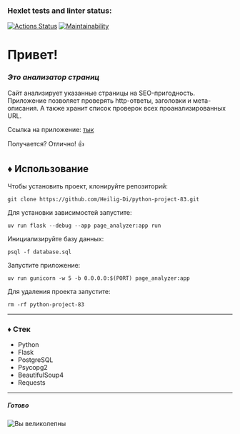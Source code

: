### Hexlet tests and linter status:
[![Actions Status](https://github.com/Heilig-Di/python-project-83/actions/workflows/hexlet-check.yml/badge.svg)](https://github.com/Heilig-Di/python-project-83/actions)
[![Maintainability](https://api.codeclimate.com/v1/badges/e81bccb635287fce5741/maintainability)](https://codeclimate.com/github/Heilig-Di/python-project-83/maintainability)
# Привет!

### ***Это анализатор страниц***

Сайт анализирует указанные страницы на SEO-пригодность. Приложение позволяет проверять http-ответы, заголовки и мета-описания. А также хранит список проверок всех проанализированных URL.

Ссылка на приложение: [тык](https://python-project-83-mfjy.onrender.com/)

Получается? Отлично! :+1:

## ♦ Использование
Чтобы установить проект, клонируйте репозиторий:
```
git clone https://github.com/Heilig-Di/python-project-83.git
```
Для установки зависимостей запустите:
```
uv run flask --debug --app page_analyzer:app run
```
Инициализируйте базу данных:
```
psql -f database.sql
```
Запустите приложение:
```
uv run gunicorn -w 5 -b 0.0.0.0:$(PORT) page_analyzer:app
```
Для удаления проекта запустите:
```
rm -rf python-project-83
```
---
### **♦ Стек**
* Python
* Flask
* PostgreSQL
* Psycopg2
* BeautifulSoup4
* Requests

---

##### Готово

![Вы великолепны](//https://kartinkof.club/uploads/posts/2022-03/1648380246_5-kartinkof-club-p-mem-ti-potryasayushchii-5.jpg/200x100)

